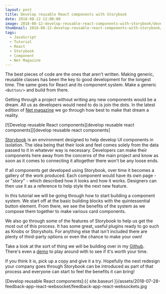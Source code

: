 ```yaml
---
layout: post
title: Develop reusable React components with Storybook
date: 2018-08-12 12:00:00
image: 2018-08-12-develop-reusable-react-components-with-storybook/develop-reusable-react-components-cover.jpg
thumbnail: 2018-08-12-develop-reusable-react-components-with-storybook/develop-reusable-react-components-cover-sm.jpg
tags:
  - JavaScript
  - Tutorial
  - React
  - Storybook
  - Component
  - Net Magazine
---
```


The best pieces of code are the ones that aren't written. Making generic, reusable classes has been the key to good development for the longest time. The same goes for React and its component system. Make a generic `<Button/>` and build from there.

Getting through a project without writing any new components would be a dream. All us as developers would need to do is join the dots. In the latest edition of [Net magazine][net magazine] we go through how best to make that dream a reality.

[![Develop reusable React components][develop reusable react components]][develop reusable react components]

[Storybook][storybook] is an environment designed to help develop UI components in isolation. The idea being that their look and feel comes solely from the data passed to it in whatever way is necessary. Developers can make their components here away from the concerns of the main project and know as soon as it comes to connecting it altogether there won't be any loose ends.

If all components get developed using Storybook, over time it becomes a gallery of the work produced. Each component would have its own page - or "story" - which described how it looks and how it works. Designers can then use it as a reference to help style the next new feature.

In this tutorial we will be going through how to start building a component system. We start off at the basic building blocks with the quintessential button element. From there, we see the benefits of the system as we compose them together to make various card components.

We also go through some of the features of Storybook to help us get the most out of this process. It has some great, useful plugins ready to go such as Knobs or Storyshots. For anything else that isn't included there are plenty of third-party options or even the chance to make your own!

Take a look at the sort of thing we will be building over in my [Github][github]. There's even a [demo][demo] to play around with to see if it's worth your time.

If you think it is, pick up a copy and give it a try. Hopefully the next redesign your company goes through Storybook can be introduced as part of that process and everyone can start to feel the benefits it can bring!

[Develop reusable React components]:{{ site.baseurl }}/assets/2018-07-28-feedback-app-react-websocket/feedback-app-react-websockets.jpg

[net magazine]: https://www.myfavouritemagazines.co.uk/design/net-magazine-back-issues/net-september-2018-issue-310/
[storybook]: https://storybook.js.org/
[github]: https://github.com/MattCrouch/storybook-tutorial
[demo]: https://mattcrouch.github.io/storybookexample/
